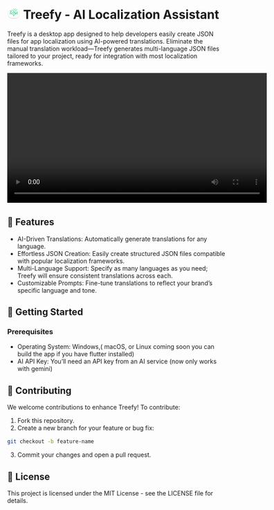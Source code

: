 # <img src="./assets/in_readme/treefyLogo.png" width="30px"/> Treefy - AI Localization Assistant
Treefy is a desktop app designed to help developers easily create JSON files for app localization using AI-powered translations. Eliminate the manual translation workload—Treefy generates multi-language JSON files tailored to your project, ready for integration with most localization frameworks.

<video width="600" controls>
  <source src="./assets/in_readme/2024-11-10 12-39-04.webm" type="video/webm">
  Your browser does not support the video tag.
</video>

## 🌟 Features
 - AI-Driven Translations: Automatically generate translations for any language.
 - Effortless JSON Creation: Easily create structured JSON files compatible with popular localization frameworks.
- Multi-Language Support: Specify as many languages as you need; Treefy will ensure consistent translations across each.
- Customizable Prompts: Fine-tune translations to reflect your brand’s specific language and tone.

## 🚀 Getting Started

### Prerequisites
- Operating System: Windows,( macOS, or Linux coming soon you can build the app if you have flutter installed)
- AI API Key: You’ll need an API key from an AI service (now only works with gemini)

## 🤝 Contributing
We welcome contributions to enhance Treefy! To contribute:
1. Fork this repository.
2. Create a new branch for your feature or bug fix:
```bash
git checkout -b feature-name
```
3. Commit your changes and open a pull request.

## 📜 License
This project is licensed under the MIT License - see the LICENSE file for details.


